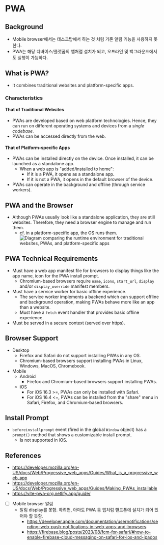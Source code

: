 
# PWA

## Background
- Mobile browser에서는 데스크탑에서 하는 것 처럼 기존 알림 기능을 사용하지 못한다.
- PWA는 해당 디바이스/플랫폼의 앱처럼 설치가 되고, 오프라인 및 백그라운드에서도 실행이 가능하다.

## What is PWA?
- It combines traditional websites and platform-specific apps.
### Characteristics
#### That of Traditional Websites
- PWAs are developed based on web platform technologies. Hence, they can run on different operating systems and devices from a *single codebase*.
- PWAs can be accessed directly from the web.
#### That of Platform-specific Apps
- PWAs can be installed directly on the device. Once installed, it can be launched as a standalone app.
	- When a web app is "added/installed to home":
		- If it is a PWA, it opens as a standalone app.
		- If it is not a PWA, it opens in the default browser of the device.
- PWAs can operate in the background and offline (through service workers).

## PWA and the Browser
- Although PWAs usually look like a standalone application, they are still websites. Therefore, they need a browser engine to manage and run them.
	- cf. in a platform-specific app, the OS runs them.
![Diagram comparing the runtime environment for traditional websites, PWAs, and platform-specific apps](https://developer.mozilla.org/en-US/docs/Web/Progressive_web_apps/Guides/What_is_a_progressive_web_app/pwa-environment.svg)

## PWA Technical Requirements
- Must have a web app manifest file for browsers to display things like the app name, icon for the PWA install prompt.
	- Chromium-based browsers require `name`, `icons`, `start_url`, `display` and/or `display_override` manifest members.
- Must have a service worker for basic offline experience.
	- The service worker implements a backend which can support offline and background operation, making PWAs behave more like an app than a website.
	- Must have a `fetch` event handler that provides basic offline experience.
- Must be served in a secure context (served over https).

## Browser Support
- Desktop
	- Firefox and Safari do not support installing PWAs in any OS.
	- Chromium-based browsers support installing PWAs in Linux, Windows, MacOS, Chromebook.
- Mobile
	- Android 
		- Firefox and Chromium-based browsers support installing PWAs.
	- iOS
		- For iOS 16.3 >=, PWAs can only be installed with Safari.
		- For iOS 16.4 <=, PWAs can be installed from the "share" menu in Safari, Firefox, and Chromium-based browsers.

## Install Prompt
- `beforeinstallprompt` event (fired in the global `Window` object) has a `prompt()` method that shows a customizable install prompt.
	- Is not supported in iOS.

## References
- https://developer.mozilla.org/en-US/docs/Web/Progressive_web_apps/Guides/What_is_a_progressive_web_app
- https://developer.mozilla.org/en-US/docs/Web/Progressive_web_apps/Guides/Making_PWAs_installable
- https://vite-pwa-org.netlify.app/guide/





- [ ] Mobile browser 알림
	- 알림 display를 못함. 하려면, 아마도 PWA 등 앱처럼 핸드폰에 설치가 되어 있어야 할 듯함.
		- https://developer.apple.com/documentation/usernotifications/sending-web-push-notifications-in-web-apps-and-browsers
		- https://firebase.blog/posts/2023/08/fcm-for-safari/#how-to-enable-firebase-cloud-messaging-on-safari-for-ios-and-ipados
